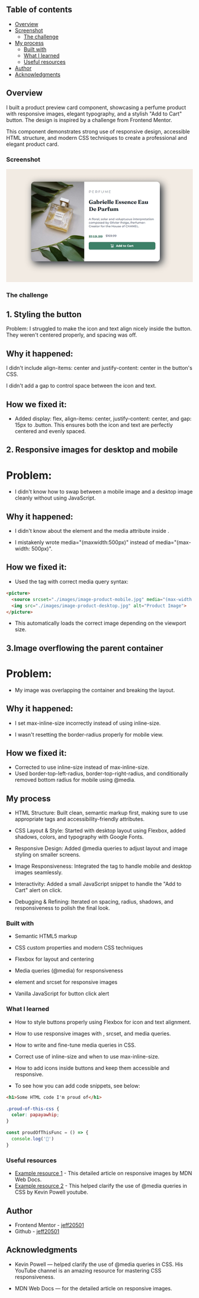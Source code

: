  ## Table of contents

- [Overview](#overview)
- [Screenshot](#screenshot)
  - [The challenge](#the-challenge)
- [My process](#my-process)
  - [Built with](#built-with)
  - [What I learned](#what-i-learned)
  - [Useful resources](#useful-resources)
- [Author](#author)
- [Acknowledgments](#acknowledgments)


## Overview

I built a product preview card component, showcasing a perfume product with responsive images, elegant typography, and a stylish "Add to Cart" button. The design is inspired by a challenge from Frontend Mentor.

This component demonstrates strong use of responsive design, accessible HTML structure, and modern CSS techniques to create a professional and elegant product card.

### Screenshot

![](./images/Screenshot_5-7-2025_01549_127.0.0.1.jpeg)

### The challenge
## 1. Styling the button
Problem:
I struggled to make the icon and text align nicely inside the button. They weren't centered properly, and spacing was off.

## Why it happened:

I didn't include align-items: center and justify-content: center in the button's CSS.

I didn't add a gap to control space between the icon and text.

## How we fixed it:
- Added display: flex, align-items: center, justify-content: center, and gap: 15px to .button.
This ensures both the icon and text are perfectly centered and evenly spaced.

## 2. Responsive images for desktop and mobile
# Problem:
- I didn't know how to swap between a mobile image and a desktop image cleanly without using JavaScript.

## Why it happened:

- I didn't know about the <picture> element and the media attribute inside <source>.

- I mistakenly wrote media="(maxwidth:500px)" instead of media="(max-width: 500px)".

## How we fixed it:
- Used the <picture> tag with correct media query syntax:
```html
<picture>
  <source srcset="./images/image-product-mobile.jpg" media="(max-width: 500px)">
  <img src="./images/image-product-desktop.jpg" alt="Product Image">
</picture>
```
- This automatically loads the correct image depending on the viewport size.

## 3.Image overflowing the parent container
# Problem:
- My image was overlapping the container and breaking the layout.


## Why it happened:

- I set max-inline-size incorrectly instead of using inline-size.

- I wasn't resetting the border-radius properly for mobile view.

## How we fixed it:
- Corrected to use inline-size instead of max-inline-size.
-  Used border-top-left-radius, border-top-right-radius, and          conditionally removed bottom radius for mobile using @media.


## My process

- HTML Structure: Built clean, semantic markup first, making sure to use appropriate tags and accessibility-friendly attributes.

- CSS Layout & Style: Started with desktop layout using Flexbox, added shadows, colors, and typography with Google Fonts.

- Responsive Design: Added @media queries to adjust layout and image styling on smaller screens.

- Image Responsiveness: Integrated the <picture> tag to handle mobile and desktop images seamlessly.

- Interactivity: Added a small JavaScript snippet to handle the "Add to Cart" alert on click.

- Debugging & Refining: Iterated on spacing, radius, shadows, and responsiveness to polish the final look.

### Built with

- Semantic HTML5 markup

- CSS custom properties and modern CSS techniques

- Flexbox for layout and centering

- Media queries (@media) for responsiveness

- <picture> element and srcset for responsive images

- Vanilla JavaScript for button click alert

### What I learned

- How to style buttons properly using Flexbox for icon and text alignment.

- How to use responsive images with <picture>, srcset, and media queries.

- How to write and fine-tune media queries in CSS.

- Correct use of inline-size and when to use max-inline-size.

- How to add icons inside buttons and keep them accessible and responsive.

- To see how you can add code snippets, see below:

```html
<h1>Some HTML code I'm proud of</h1>
```
```css
.proud-of-this-css {
  color: papayawhip;
}
```
```js
const proudOfThisFunc = () => {
  console.log('🎉')
}
```



### Useful resources

- [Example resource 1](https://developer.mozilla.org/en-US/docs/Web/HTML/Guides/Responsive_images) - This detailed article on responsive images by MDN Web Docs.
- [Example resource 2](https://www.youtube.com/watch?v=QGb-W-c-gIM&list=PL4-IK0AVhVjOJs_UjdQeyEZ_cmEV3uJvx&index=48) - This helped clarify the use of @media queries in CSS by Kevin Powell youtube.


## Author

- Frontend Mentor - [jeff20501](https://www.frontendmentor.io/profile/jeff20501)
- Github - [jeff20501](https://github.com/jeff20501)


## Acknowledgments

- Kevin Powell — helped clarify the use of @media queries in CSS. His YouTube channel is an amazing resource for mastering CSS responsiveness.

- MDN Web Docs — for the detailed article on responsive images.

